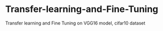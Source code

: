 # Transfer-learning-and-Fine-Tuning
Transfer learning and Fine Tuning on VGG16 model, cifar10 dataset

